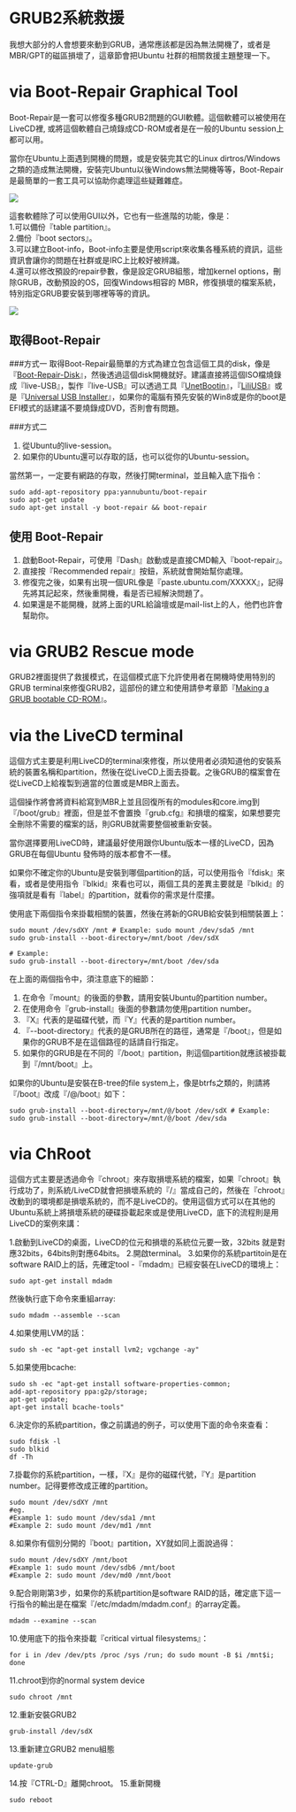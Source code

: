 # GRUB2系統救援
我想大部分的人會想要來動到GRUB，通常應該都是因為無法開機了，或者是MBR/GPT的磁區損壞了，這章節會把Ubuntu 社群的相關救援主題整理一下。

# via Boot-Repair Graphical Tool
Boot-Repair是一套可以修復多種GRUB2問題的GUI軟體。這個軟體可以被使用在LiveCD裡, 或將這個軟體自己燒錄成CD-ROM或者是在一般的Ubuntu session上都可以用。

當你在Ubuntu上面遇到開機的問題，或是安裝完其它的Linux dirtros/Windows之類的造成無法開機，安裝完Ubuntu以後Windows無法開機等等，Boot-Repair是最簡單的一套工具可以協助你處理這些疑難雜症。

![](Imgs/Fix/Fix001.PNG)


這套軟體除了可以使用GUI以外，它也有一些進階的功能，像是：<br>
1.可以備份『table partition』。<br>
2.備份『boot sectors』。<br>
3.可以建立Boot-info，Boot-info主要是使用script來收集各種系統的資訊，這些資訊會讓你的問題在社群或是IRC上比較好被辨識。<br>
4.還可以修改預設的repair參數，像是設定GRUB組態，增加kernel options，刪除GRUB，改動預設的OS，回復Windows相容的 MBR，修復損壞的檔案系統，特別指定GRUB要安裝到哪裡等等的資訊。<br>

![](Imgs/Fix/Fix002.PNG)

## 取得Boot-Repair

###方式一
取得Boot-Repair最簡單的方式為建立包含這個工具的disk，像是『[Boot-Repair-Disk](http://sourceforge.net/p/boot-repair-cd/home)』，然後透過這個disk開機就好。建議直接將這個ISO檔燒錄成『live-USB』，製作『live-USB』可以透過工具『[UnetBootin](http://unetbootin.sourceforge.net/)』，『[LiliUSB](http://www.linuxliveusb.com/)』或是『[Universal USB Installer](http://www.pendrivelinux.com/universal-usb-installer-easy-as-1-2-3/)』，如果你的電腦有預先安裝的Win8或是你的boot是EFI模式的話建議不要燒錄成DVD，否則會有問題。

###方式二
1.	從Ubuntu的live-session。
2.	如果你的Ubuntu還可以存取的話，也可以從你的Ubuntu-session。

當然第一，一定要有網路的存取，然後打開terminal，並且輸入底下指令：
```
sudo add-apt-repository ppa:yannubuntu/boot-repair
sudo apt-get update
sudo apt-get install -y boot-repair && boot-repair
```

## 使用 Boot-Repair
1.	啟動Boot-Repair，可使用『Dash』啟動或是直接CMD輸入『boot-repair』。
2.	直接按『Recommended repair』按鈕，系統就會開始幫你處理。
3.	修復完之後，如果有出現一個URL像是『paste.ubuntu.com/XXXXX』，記得先將其記起來，然後重開機，看是否已經解決問題了。
4.	如果還是不能開機，就將上面的URL給論壇或是mail-list上的人，他們也許會幫助你。

# via GRUB2 Rescue mode
GRUB2裡面提供了救援模式，在這個模式底下允許使用者在開機時使用特別的GRUB terminal來修復GRUB2，這部份的建立和使用請參考章節『[Making a GRUB bootable CD-ROM](https://hugh712.gitbooks.io/grub/content/making-a-grub-bootable-cd-rom.html)』。

# via the LiveCD terminal
這個方式主要是利用LiveCD的terminal來修復，所以使用者必須知道他的安裝系統的裝置名稱和partition，然後在從LiveCD上面去掛載。之後GRUB的檔案會在從LiveCD上給複製到適當的位置或是MBR上面去。

這個操作將會將資料給寫到MBR上並且回復所有的modules和core.img到『/boot/grub』裡面，但是並不會置換『grub.cfg』和損壞的檔案，如果想要完全刪除不需要的檔案的話，則GRUB就需要整個被重新安裝。

當你選擇要用LiveCD時，建議最好使用跟你Ubuntu版本一樣的LiveCD，因為GRUB在每個Ubuntu 發佈時的版本都會不一樣。
 
如果你不確定你的Ubuntu是安裝到哪個partition的話，可以使用指令『fdisk』來看，或者是使用指令『blkid』來看也可以，兩個工具的差異主要就是『blkid』的強項就是看有『label』的partition，就看你的需求是什麼摟。

使用底下兩個指令來掛載相關的裝置，然後在將新的GRUB給安裝到相關裝置上：
```
sudo mount /dev/sdXY /mnt # Example: sudo mount /dev/sda5 /mnt
sudo grub-install --boot-directory=/mnt/boot /dev/sdX 

# Example: 
sudo grub-install --boot-directory=/mnt/boot /dev/sda
```

在上面的兩個指令中，須注意底下的細節：
1.	在命令『mount』的後面的參數，請用安裝Ubuntu的partition number。
2.	在使用命令『grub-install』後面的參數請勿使用partition number。
3.	『X』代表的是磁碟代號，而『Y』代表的是partition number。
4.	『--boot-directory』代表的是GRUB所在的路徑，通常是『/boot』，但是如果你的GRUB不是在這個路徑的話請自行指定。
5.	如果你的GRUB是在不同的『/boot』partition，則這個partition就應該被掛載到『/mnt/boot』上。


如果你的Ubuntu是安裝在B-tree的file system上，像是btrfs之類的，則請將『/boot』改成『/@/boot』如下：
```
sudo grub-install --boot-directory=/mnt/@/boot /dev/sdX # Example: sudo grub-install --boot-directory=/mnt/@/boot /dev/sda
```

# via ChRoot
這個方式主要是透過命令『chroot』來存取損壞系統的檔案，如果『chroot』執行成功了，則系統/LiveCD就會把損壞系統的『/』當成自己的，然後在『chroot』改動到的環境都是損壞系統的，而不是LiveCD的。使用這個方式可以在其他的Ubuntu系統上將損壞系統的硬碟掛載起來或是使用LiveCD，底下的流程則是用LiveCD的案例來講：

1.啟動到LiveCD的桌面，LiveCD的位元和損壞的系統位元要一致，32bits 就是對應32bits，64bits則對應64bits。
2.開啟terminal。
3.如果你的系統partitoin是在software RAID上的話，先確定tool -『mdadm』已經安裝在LiveCD的環境上：
```
sudo apt-get install mdadm
```
然後執行底下命令來重組array:
```
sudo mdadm --assemble --scan
```
4.如果使用LVM的話：
```
sudo sh -ec "apt-get install lvm2; vgchange -ay"
```
5.如果使用bcache:
```
sudo sh -ec "apt-get install software-properties-common; 
add-apt-repository ppa:g2p/storage; 
apt-get update; 
apt-get install bcache-tools"
```
6.決定你的系統partition，像之前講過的例子，可以使用下面的命令來查看：
```
sudo fdisk -l
sudo blkid
df -Th
```
7.掛載你的系統partition，一樣，『X』是你的磁碟代號，『Y』是partition number。記得要修改成正確的partition。
```
sudo mount /dev/sdXY /mnt
#eg.
#Example 1: sudo mount /dev/sda1 /mnt
#Example 2: sudo mount /dev/md1 /mnt
```
8.如果你有個別分開的『boot』partition，XY就如同上面說過得：
```
sudo mount /dev/sdXY /mnt/boot
#Example 1: sudo mount /dev/sdb6 /mnt/boot
#Example 2: sudo mount /dev/md0 /mnt/boot
```
9.配合剛剛第3步，如果你的系統partition是software RAID的話，確定底下這一行指令的輸出是在檔案『/etc/mdadm/mdadm.conf』的array定義。
```
mdadm --examine --scan
```
10.使用底下的指令來掛載『critical virtual filesystems』：
```
for i in /dev /dev/pts /proc /sys /run; do sudo mount -B $i /mnt$i; done
```
11.chroot到你的normal system device
```
sudo chroot /mnt
```
12.重新安裝GRUB2
```
grub-install /dev/sdX
```
13.重新建立GRUB2 menu組態
```
update-grub
```
14.按『CTRL-D』離開chroot。
15.重新開機
```
sudo reboot
```












